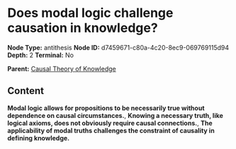 # Does modal logic challenge causation in knowledge?

**Node Type:** antithesis
**Node ID:** d7459671-c80a-4c20-8ec9-069769115d94
**Depth:** 2
**Terminal:** No

**Parent:** [Causal Theory of Knowledge](causal-theory-of-knowledge.md)

## Content

**Modal logic allows for propositions to be necessarily true without dependence on causal circumstances.**, **Knowing a necessary truth, like logical axioms, does not obviously require causal connections.**, **The applicability of modal truths challenges the constraint of causality in defining knowledge.**
